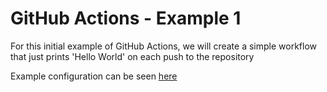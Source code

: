 # GitHub Actions - Example 1

For this initial example of GitHub Actions, we will create a simple workflow that just prints 'Hello World' on each push to the repository

Example configuration can be seen [here](../../.github/workflows/example-1.yml)